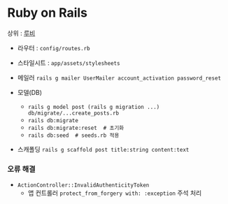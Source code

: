 # Ruby on Rails

상위 : [루비](../ruby)

* 라우터 : `config/routes.rb`

* 스타일시트 : `app/assets/stylesheets`

* 메일러
`rails g mailer UserMailer account_activation password_reset`

* 모델(DB)
  * `rails g model post (rails g migration ...)
db/migrate/...create_posts.rb`
  * `rails db:migrate`
  * `rails db:migrate:reset  # 초기화`
  * `rails db:seed  # seeds.rb 적용`

* 스캐폴딩
`rails g scaffold post title:string content:text`

### 오류 해결

* `ActionController::InvalidAuthenticityToken`
  * 앱 컨트롤러 `protect_from_forgery with: :exception` 주석 처리
